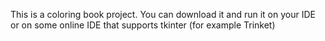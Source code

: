 This is a coloring book project. You can download it and run it on your IDE or on some online IDE that supports tkinter (for example Trinket)

